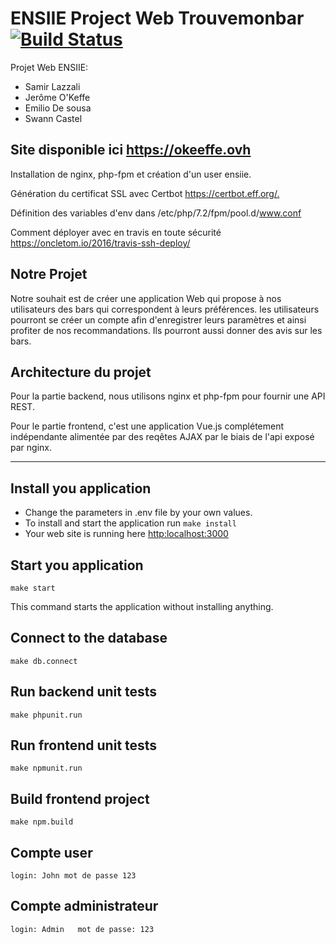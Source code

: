 # ENSIIE Project Web Trouvemonbar [![Build Status](https://travis-ci.org/swanncastel/ensiie-project.svg?branch=master)](https://travis-ci.org/swanncastel/ensiie-project)

Projet Web ENSIIE:
* Samir Lazzali
* Jerôme O'Keffe
* Emilio De sousa
* Swann Castel

## Site disponible ici <https://okeeffe.ovh>

Installation de nginx, php-fpm et création d'un user ensiie.

Génération du certificat SSL avec Certbot <https://certbot.eff.org/.>

Définition des variables d'env dans /etc/php/7.2/fpm/pool.d/www.conf

Comment déployer avec en travis en toute sécurité <https://oncletom.io/2016/travis-ssh-deploy/>

## Notre Projet
Notre souhait est de créer une application Web qui propose à nos utilisateurs des bars qui correspondent à leurs préférences. les utilisateurs pourront se créer un compte afin d'enregistrer leurs paramètres et ainsi profiter de nos recommandations. Ils pourront aussi donner des avis sur les bars.

## Architecture du projet
Pour la partie backend, nous utilisons nginx et php-fpm pour fournir une API REST.

Pour le partie frontend, c'est une application Vue.js complétement indépendante alimentée par des reqêtes AJAX par le biais de l'api exposé par nginx.

---

## Install you application
* Change the parameters in .env file by your own values.
* To install and start the application run `make install`
* Your web site is running here [http:localhost:3000](http:localhost:3000)

## Start you application
`make start`

This command starts the application without installing anything.

## Connect to the database
`make db.connect`

## Run backend unit tests
`make phpunit.run`

## Run frontend unit tests
`make npmunit.run`

## Build frontend project
`make npm.build`

## Compte user
`login: John mot de passe 123` 

## Compte administrateur
`login: Admin   mot de passe: 123`

